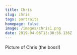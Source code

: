```yaml
---
title: Chris
slug: chris
tags: portraits
homepage: false
image: /images/chris1.png
date: 2019-04-06T13:30:56.136Z
---
```

Picture of Chris (the boss!)
